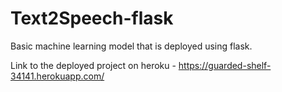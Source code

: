 # Text2Speech-flask

Basic machine learning model that is deployed using flask.

Link to the deployed project on heroku - https://guarded-shelf-34141.herokuapp.com/